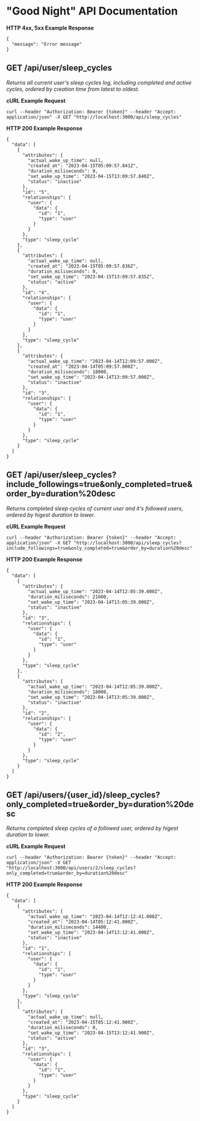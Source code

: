 # "Good Night" API Documentation

**HTTP 4xx, 5xx Example Response**

```
{
  "message": "Error message"
}
```

## GET /api/user/sleep_cycles

_Returns all current user's sleep cycles log, including completed and active cycles, ordered by creation time from latest to oldest._

**cURL Example Request**

```
curl --header "Authorization: Bearer {token}" --header "Accept: application/json" -X GET "http://localhost:3000/api/sleep_cycles"
```

**HTTP 200 Example Response**

```
{
  "data": [
    {
      "attributes": {
        "actual_wake_up_time": null,
        "created_at": "2023-04-15T05:09:57.841Z",
        "duration_miliseconds": 0,
        "set_wake_up_time": "2023-04-15T13:09:57.840Z",
        "status": "inactive"
      },
      "id": "5",
      "relationships": {
        "user": {
          "data": {
            "id": "1",
            "type": "user"
          }
        }
      },
      "type": "sleep_cycle"
    },
    {
      "attributes": {
        "actual_wake_up_time": null,
        "created_at": "2023-04-15T05:09:57.836Z",
        "duration_miliseconds": 0,
        "set_wake_up_time": "2023-04-15T13:09:57.835Z",
        "status": "active"
      },
      "id": "4",
      "relationships": {
        "user": {
          "data": {
            "id": "1",
            "type": "user"
          }
        }
      },
      "type": "sleep_cycle"
    },
    {
      "attributes": {
        "actual_wake_up_time": "2023-04-14T12:09:57.000Z",
        "created_at": "2023-04-14T05:09:57.000Z",
        "duration_miliseconds": 18000,
        "set_wake_up_time": "2023-04-14T13:09:57.000Z",
        "status": "inactive"
      },
      "id": "3",
      "relationships": {
        "user": {
          "data": {
            "id": "1",
            "type": "user"
          }
        }
      },
      "type": "sleep_cycle"
    }
  ]
}
```

## GET /api/user/sleep_cycles?include_followings=true&only_completed=true&order_by=duration%20desc

_Returns completed sleep cycles of current user and it's followed users, ordered by higest duration to lower._

**cURL Example Request**

```
curl --header "Authorization: Bearer {token}" --header "Accept: application/json" -X GET "http://localhost:3000/api/sleep_cycles?include_followings=true&only_completed=true&order_by=duration%20desc"
```

**HTTP 200 Example Response**

```
{
  "data": [
    {
      "attributes": {
        "actual_wake_up_time": "2023-04-14T12:05:39.000Z",
        "duration_miliseconds": 21600,
        "set_wake_up_time": "2023-04-14T13:05:39.000Z",
        "status": "inactive"
      },
      "id": "3",
      "relationships": {
        "user": {
          "data": {
            "id": "1",
            "type": "user"
          }
        }
      },
      "type": "sleep_cycle"
    },
    {
      "attributes": {
        "actual_wake_up_time": "2023-04-14T12:05:39.000Z",
        "duration_miliseconds": 18000,
        "set_wake_up_time": "2023-04-14T13:05:39.000Z",
        "status": "inactive"
      },
      "id": "2",
      "relationships": {
        "user": {
          "data": {
            "id": "2",
            "type": "user"
          }
        }
      },
      "type": "sleep_cycle"
    }
  ]
}
```

## GET /api/users/{user_id}/sleep_cycles?only_completed=true&order_by=duration%20desc

_Returns completed sleep cycles of a followed user, ordered by higest duration to lower._

**cURL Example Request**

```
curl --header "Authorization: Bearer {token}" --header "Accept: application/json" -X GET "http://localhost:3000/api/users/2/sleep_cycles?only_completed=true&order_by=duration%20desc"
```

**HTTP 200 Example Response**

```
{
  "data": [
    {
      "attributes": {
        "actual_wake_up_time": "2023-04-14T12:12:41.000Z",
        "created_at": "2023-04-14T05:12:41.000Z",
        "duration_miliseconds": 14400,
        "set_wake_up_time": "2023-04-14T13:12:41.000Z",
        "status": "inactive"
      },
      "id": "1",
      "relationships": {
        "user": {
          "data": {
            "id": "1",
            "type": "user"
          }
        }
      },
      "type": "sleep_cycle"
    },
    {
      "attributes": {
        "actual_wake_up_time": null,
        "created_at": "2023-04-15T05:12:41.900Z",
        "duration_miliseconds": 0,
        "set_wake_up_time": "2023-04-15T13:12:41.900Z",
        "status": "active"
      },
      "id": "3",
      "relationships": {
        "user": {
          "data": {
            "id": "1",
            "type": "user"
          }
        }
      },
      "type": "sleep_cycle"
    }
  ]
}
```
